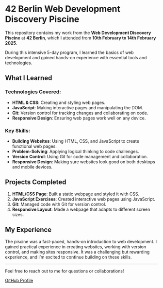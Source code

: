 # 42 Berlin Web Development Discovery Piscine

This repository contains my work from the **Web Development Discovery Piscine** at **42 Berlin**, which I attended from **10th February to 14th February 2025**. 

During this intensive 5-day program, I learned the basics of web development and gained hands-on experience with essential tools and technologies.

## What I Learned

### Technologies Covered:
- **HTML & CSS**: Creating and styling web pages.
- **JavaScript**: Making interactive pages and manipulating the DOM.
- **Git**: Version control for tracking changes and collaborating on code.
- **Responsive Design**: Ensuring web pages work well on any device.

### Key Skills:
- **Building Websites**: Using HTML, CSS, and JavaScript to create functional web pages.
- **Problem-Solving**: Applying logical thinking to code challenges.
- **Version Control**: Using Git for code management and collaboration.
- **Responsive Design**: Making sure websites look good on both desktops and mobile devices.

## Projects Completed
1. **HTML/CSS Page**: Built a static webpage and styled it with CSS.
2. **JavaScript Exercises**: Created interactive web pages using JavaScript.
3. **Git**: Managed code with Git for version control.
4. **Responsive Layout**: Made a webpage that adapts to different screen sizes.

## My Experience

The piscine was a fast-paced, hands-on introduction to web development. I gained practical experience in creating websites, working with version control, and making sites responsive. It was a challenging but rewarding experience, and I’m excited to continue building on these skills.

---

Feel free to reach out to me for questions or collaborations!

[GitHub Profile](https://github.com/nabilac27)
